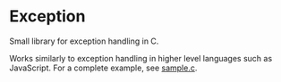 Exception
=========

Small library for exception handling in C.

Works similarly to exception handling in higher level languages such as JavaScript. For a complete example, see [sample.c](https://github.com/CTurt/Exception/blob/master/sample.c).
